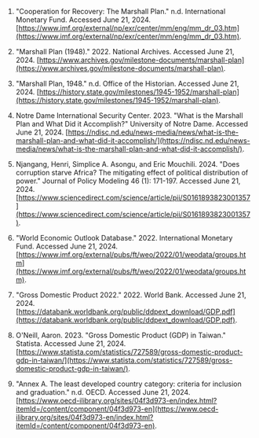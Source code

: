 1. "Cooperation for Recovery: The Marshall Plan." n.d. International Monetary Fund. Accessed June 21, 2024. [https://www.imf.org/external/np/exr/center/mm/eng/mm_dr_03.htm](https://www.imf.org/external/np/exr/center/mm/eng/mm_dr_03.htm).

2. "Marshall Plan (1948)." 2022. National Archives. Accessed June 21, 2024. [https://www.archives.gov/milestone-documents/marshall-plan](https://www.archives.gov/milestone-documents/marshall-plan).

3. "Marshall Plan, 1948." n.d. Office of the Historian. Accessed June 21, 2024. [https://history.state.gov/milestones/1945-1952/marshall-plan](https://history.state.gov/milestones/1945-1952/marshall-plan).

4. Notre Dame International Security Center. 2023. "What is the Marshall Plan and What Did it Accomplish?" University of Notre Dame. Accessed June 21, 2024. [https://ndisc.nd.edu/news-media/news/what-is-the-marshall-plan-and-what-did-it-accomplish/](https://ndisc.nd.edu/news-media/news/what-is-the-marshall-plan-and-what-did-it-accomplish/).

5. Njangang, Henri, Simplice A. Asongu, and Eric Mouchili. 2024. "Does corruption starve Africa? The mitigating effect of political distribution of power." Journal of Policy Modeling 46 (1): 171-197. Accessed June 21, 2024. [https://www.sciencedirect.com/science/article/pii/S0161893823001357](https://www.sciencedirect.com/science/article/pii/S0161893823001357).

6. "World Economic Outlook Database." 2022. International Monetary Fund. Accessed June 21, 2024. [https://www.imf.org/external/pubs/ft/weo/2022/01/weodata/groups.htm](https://www.imf.org/external/pubs/ft/weo/2022/01/weodata/groups.htm).

7. "Gross Domestic Product 2022." 2022. World Bank. Accessed June 21, 2024. [https://databank.worldbank.org/public/ddpext_download/GDP.pdf](https://databank.worldbank.org/public/ddpext_download/GDP.pdf).

8. O'Neill, Aaron. 2023. "Gross Domestic Product (GDP) in Taiwan." Statista. Accessed June 21, 2024. [https://www.statista.com/statistics/727589/gross-domestic-product-gdp-in-taiwan/](https://www.statista.com/statistics/727589/gross-domestic-product-gdp-in-taiwan/).

9. "Annex A. The least developed country category: criteria for inclusion and graduation." n.d. OECD. Accessed June 21, 2024. [https://www.oecd-ilibrary.org/sites/04f3d973-en/index.html?itemId=/content/component/04f3d973-en](https://www.oecd-ilibrary.org/sites/04f3d973-en/index.html?itemId=/content/component/04f3d973-en).

